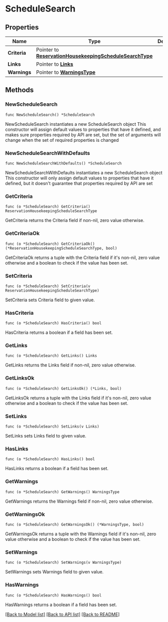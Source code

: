 # ScheduleSearch

## Properties

Name | Type | Description | Notes
------------ | ------------- | ------------- | -------------
**Criteria** | Pointer to [**ReservationHousekeepingScheduleSearchType**](ReservationHousekeepingScheduleSearchType.md) |  | [optional] 
**Links** | Pointer to [**Links**](Links.md) |  | [optional] 
**Warnings** | Pointer to [**WarningsType**](WarningsType.md) |  | [optional] 

## Methods

### NewScheduleSearch

`func NewScheduleSearch() *ScheduleSearch`

NewScheduleSearch instantiates a new ScheduleSearch object
This constructor will assign default values to properties that have it defined,
and makes sure properties required by API are set, but the set of arguments
will change when the set of required properties is changed

### NewScheduleSearchWithDefaults

`func NewScheduleSearchWithDefaults() *ScheduleSearch`

NewScheduleSearchWithDefaults instantiates a new ScheduleSearch object
This constructor will only assign default values to properties that have it defined,
but it doesn't guarantee that properties required by API are set

### GetCriteria

`func (o *ScheduleSearch) GetCriteria() ReservationHousekeepingScheduleSearchType`

GetCriteria returns the Criteria field if non-nil, zero value otherwise.

### GetCriteriaOk

`func (o *ScheduleSearch) GetCriteriaOk() (*ReservationHousekeepingScheduleSearchType, bool)`

GetCriteriaOk returns a tuple with the Criteria field if it's non-nil, zero value otherwise
and a boolean to check if the value has been set.

### SetCriteria

`func (o *ScheduleSearch) SetCriteria(v ReservationHousekeepingScheduleSearchType)`

SetCriteria sets Criteria field to given value.

### HasCriteria

`func (o *ScheduleSearch) HasCriteria() bool`

HasCriteria returns a boolean if a field has been set.

### GetLinks

`func (o *ScheduleSearch) GetLinks() Links`

GetLinks returns the Links field if non-nil, zero value otherwise.

### GetLinksOk

`func (o *ScheduleSearch) GetLinksOk() (*Links, bool)`

GetLinksOk returns a tuple with the Links field if it's non-nil, zero value otherwise
and a boolean to check if the value has been set.

### SetLinks

`func (o *ScheduleSearch) SetLinks(v Links)`

SetLinks sets Links field to given value.

### HasLinks

`func (o *ScheduleSearch) HasLinks() bool`

HasLinks returns a boolean if a field has been set.

### GetWarnings

`func (o *ScheduleSearch) GetWarnings() WarningsType`

GetWarnings returns the Warnings field if non-nil, zero value otherwise.

### GetWarningsOk

`func (o *ScheduleSearch) GetWarningsOk() (*WarningsType, bool)`

GetWarningsOk returns a tuple with the Warnings field if it's non-nil, zero value otherwise
and a boolean to check if the value has been set.

### SetWarnings

`func (o *ScheduleSearch) SetWarnings(v WarningsType)`

SetWarnings sets Warnings field to given value.

### HasWarnings

`func (o *ScheduleSearch) HasWarnings() bool`

HasWarnings returns a boolean if a field has been set.


[[Back to Model list]](../README.md#documentation-for-models) [[Back to API list]](../README.md#documentation-for-api-endpoints) [[Back to README]](../README.md)


